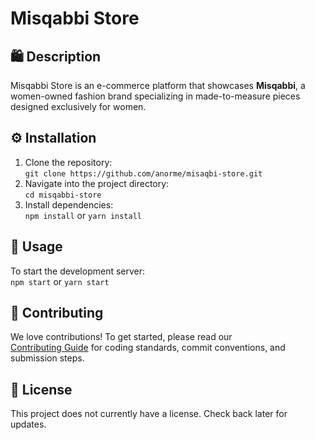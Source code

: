 # Misqabbi Store

## 🛍️ Description

Misqabbi Store is an e-commerce platform that showcases **Misqabbi**, a women-owned fashion brand specializing in made-to-measure pieces designed exclusively for women.

## ⚙️ Installation

1. Clone the repository:  
   `git clone https://github.com/anorme/misaqbi-store.git`
2. Navigate into the project directory:  
   `cd misqabbi-store`
3. Install dependencies:  
   `npm install` or `yarn install`

## 🚀 Usage

To start the development server:  
`npm start` or `yarn start`

## 🤝 Contributing

We love contributions! To get started, please read our  
[Contributing Guide](CONTRIBUTING.md) for coding standards, commit conventions, and submission steps.

## 📄 License

This project does not currently have a license. Check back later for updates.
